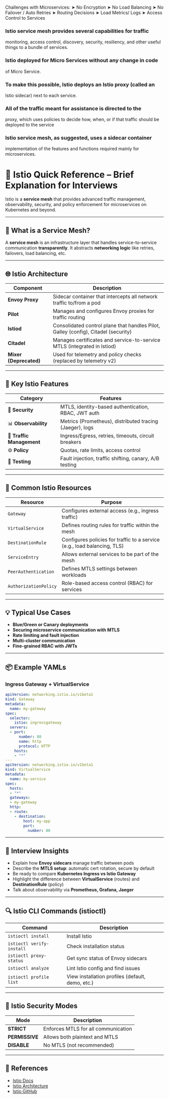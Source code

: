 Challenges with Microservices:
➤ No Encryption
➤ No Load Balancing
➤ No Failover / Auto Retries
➤ Routing Decisions
➤ Load Metrics/ Logs
➤ Access Control to Services

### Istio service mesh provides several capabilities for traffic
monitoring, access control, discovery, security, resiliency, and
other useful things to a bundle of services.
### Istio deployed for Micro Services without any change in code
of Micro Service.
### To make this possible, Istio deploys an Istio proxy (called an
Istio sidecar) next to each service.
### All of the traffic meant for assistance is directed to the
proxy, which uses policies to decide how, when, or if that
traffic should be deployed to the service
### Istio service mesh, as suggested, uses a sidecar container
implementation of the features and functions required mainly
for microservices.


# 🚀 Istio Quick Reference – Brief Explanation for Interviews

Istio is a **service mesh** that provides advanced traffic management, observability, security,
and policy enforcement for microservices on Kubernetes and beyond.

---

## 🔧 What is a Service Mesh?

A **service mesh** is an infrastructure layer that handles service-to-service communication
**transparently**. It abstracts **networking logic** like retries, failovers, load balancing, etc.

---

## 🌐 Istio Architecture

| Component | Description |
|----------|-------------|
| **Envoy Proxy** | Sidecar container that intercepts all network traffic to/from a pod |
| **Pilot** | Manages and configures Envoy proxies for traffic routing |
| **Istiod** | Consolidated control plane that handles Pilot, Galley (config), Citadel (security) |
| **Citadel** | Manages certificates and service-to-service MTLS (integrated in Istiod) |
| **Mixer (Deprecated)** | Used for telemetry and policy checks (replaced by telemetry v2) |

---

## 🧩 Key Istio Features

| Category | Features |
|----------|----------|
| 🔐 **Security** | MTLS, identity-based authentication, RBAC, JWT auth |
| 📊 **Observability** | Metrics (Prometheus), distributed tracing (Jaeger), logs |
| 🧭 **Traffic Management** | Ingress/Egress, retries, timeouts, circuit breakers |
| ⚙️ **Policy** | Quotas, rate limits, access control |
| 🧪 **Testing** | Fault injection, traffic shifting, canary, A/B testing |

---

## 🚀 Common Istio Resources

| Resource | Purpose |
|----------|---------|
| `Gateway` | Configures external access (e.g., ingress traffic) |
| `VirtualService` | Defines routing rules for traffic within the mesh |
| `DestinationRule` | Configures policies for traffic to a service (e.g., load balancing, TLS) |
| `ServiceEntry` | Allows external services to be part of the mesh |
| `PeerAuthentication` | Defines MTLS settings between workloads |
| `AuthorizationPolicy` | Role-based access control (RBAC) for services |

---

## 💡 Typical Use Cases

- **Blue/Green or Canary deployments**
- **Securing microservice communication with MTLS**
- **Rate limiting and fault injection**
- **Multi-cluster communication**
- **Fine-grained RBAC with JWTs**

---

## 📦 Example YAMLs

### Ingress Gateway + VirtualService
```yaml
apiVersion: networking.istio.io/v1beta1
kind: Gateway
metadata:
  name: my-gateway
spec:
  selector:
    istio: ingressgateway
  servers:
  - port:
      number: 80
      name: http
      protocol: HTTP
    hosts:
    - "*"
---
apiVersion: networking.istio.io/v1beta1
kind: VirtualService
metadata:
  name: my-service
spec:
  hosts:
  - "*"
  gateways:
  - my-gateway
  http:
  - route:
    - destination:
        host: my-app
        port:
          number: 80
```

---

## 🧠 Interview Insights

- Explain how **Envoy sidecars** manage traffic between pods
- Describe the **MTLS setup**: automatic cert rotation, secure by default
- Be ready to compare **Kubernetes Ingress vs Istio Gateway**
- Highlight the difference between **VirtualService** (routes) and **DestinationRule** (policy)
- Talk about observability via **Prometheus, Grafana, Jaeger**

---

## 🔍 Istio CLI Commands (istioctl)

| Command | Description |
|--------|-------------|
| `istioctl install` | Install Istio |
| `istioctl verify-install` | Check installation status |
| `istioctl proxy-status` | Get sync status of Envoy sidecars |
| `istioctl analyze` | Lint Istio config and find issues |
| `istioctl profile list` | View installation profiles (default, demo, etc.) |

---

## 🔐 Istio Security Modes

| Mode | Description |
|------|-------------|
| **STRICT** | Enforces MTLS for all communication |
| **PERMISSIVE** | Allows both plaintext and MTLS |
| **DISABLE** | No MTLS (not recommended) |

---

## 📎 References

- [Istio Docs](https://istio.io/latest/docs/)
- [Istio Architecture](https://istio.io/latest/docs/architecture/)
- [Istio GitHub](https://github.com/istio/istio)


